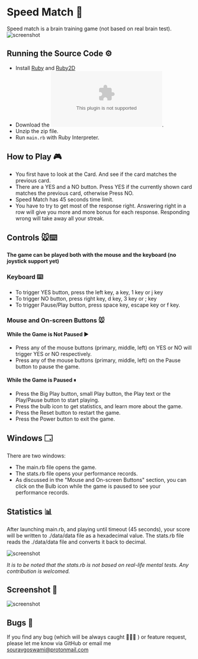 # Speed Match 🦄
Speed match is a brain training game (not based on real brain test).
![screenshot](https://github.com/Souravgoswami/speed-match/blob/master/Screenshots/a.png)

## Running the Source Code ⚙️
  + Install [Ruby](https://www.ruby-lang.org/en/downloads/) and [Ruby2D](http://www.ruby2d.com/learn/get-started/)
  + Download the ![zip file here](https://github.com/Souravgoswami/speed-match/archive/master.zip).
  + Unzip the zip file.
  + Run `main.rb` with Ruby Interpreter.

## How to Play 🎮
+ You first have to look at the Card. And see if the card matches the previous card.
+ There are a YES and a NO button. Press YES if the currently shown card matches the previous card, otherwise Press NO.
+ Speed Match has 45 seconds time limit.
+ You have to try to get most of the response right. Answering right in a row will give you more and more bonus for each response. Responding wrong will take away all your streak.

## Controls 🐭⌨️
  **The game can be played both with the mouse and the keyboard (no joystick support yet)**
  ### Keyboard ⌨️ 
   + To trigger YES button, press the left key, a key, 1 key or j key
   + To trigger NO button, press right key, d key, 3 key or ; key
   + To trigger Pause/Play button, press space key, escape key or f key.
   
  ### Mouse and On-screen Buttons 🐭
   #### While the Game is Not Paused ▶️
   + Press any of the mouse buttons (primary, middle, left) on YES or NO will trigger YES or NO respectively.
   + Press any of the mouse buttons (primary, middle, left) on the Pause button to pause the game.
   
   #### While the Game is Paused ⏸
   + Press the Big Play button, small Play button, the Play text or the Play/Pause button to start playing.
   + Press the bulb icon to get statistics, and learn more about the game.
   + Press the Reset button to restart the game.
   + Press the Power button to exit the game.
   
## Windows 🗔
There are two windows:
+ The main.rb file opens the game.
+ The stats.rb file opens your performance records.
+ As discussed in the "Mouse and On-screen Buttons" section, you can click on the Bulb icon while the game is paused to see your performance records.

## Statistics 📊
After launching main.rb, and playing until timeout (45 seconds), your score will be written to ./data/data file as a hexadecimal value. The stats.rb file reads the ./data/data file and converts it back to decimal.

![screenshot](https://github.com/Souravgoswami/speed-match/blob/master/Screenshots/c.png)

*It is to be noted that the stats.rb is not based on real-life mental tests. Any contribution is welcomed.*

## Screenshot 📸
![screenshot](https://github.com/Souravgoswami/speed-match/blob/master/Screenshots/b.png)

## Bugs 🐞
If you find any bug (which will be always caught 🥅🐛🥅 ) or feature request, please let me know via GitHub or email me souravgoswami@protonmail.com
